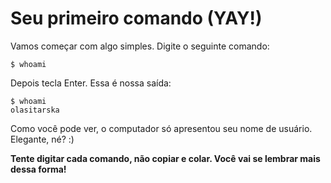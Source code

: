 # Seu primeiro comando (YAY!)

Vamos começar com algo simples. Digite o seguinte comando:

```
$ whoami
```

Depois tecla Enter. Essa é nossa saída:

```
$ whoami
olasitarska
```

Como você pode ver, o computador só apresentou seu nome de usuário. Elegante, né? :)

**Tente digitar cada comando, não copiar e colar. Você vai se lembrar mais dessa forma!**
